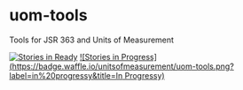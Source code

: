 # uom-tools
Tools for JSR 363 and Units of Measurement

[![Stories in Ready](https://badge.waffle.io/unitsofmeasurement/uom-tools.png?label=ready&title=Ready)](https://waffle.io/unitsofmeasurement/uom-tools)
[![Stories in Progress](https://badge.waffle.io/unitsofmeasurement/uom-tools.png?label=in%20progressy&title=In Progressy)](https://waffle.io/unitsofmeasurement/uom-tools)
